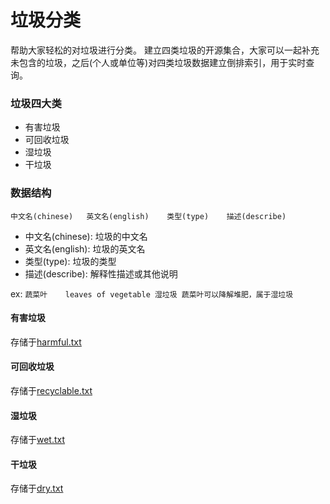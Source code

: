# 垃圾分类
帮助大家轻松的对垃圾进行分类。
建立四类垃圾的开源集合，大家可以一起补充未包含的垃圾，之后(个人或单位等)对四类垃圾数据建立倒排索引，用于实时查询。

### 垃圾四大类
* 有害垃圾
* 可回收垃圾
* 湿垃圾
* 干垃圾

### 数据结构
`中文名(chinese)	英文名(english)	类型(type)	描述(describe)`
* 中文名(chinese): 垃圾的中文名
* 英文名(english): 垃圾的英文名
* 类型(type): 垃圾的类型
* 描述(describe): 解释性描述或其他说明

ex: `蔬菜叶	leaves of vegetable	湿垃圾	蔬菜叶可以降解堆肥，属于湿垃圾`

#### 有害垃圾
存储于[harmful.txt](./src/data/harmful.txt)

#### 可回收垃圾
存储于[recyclable.txt](./src/data/recyclable.txt)

#### 湿垃圾
存储于[wet.txt](./src/data/wet.txt)

#### 干垃圾
存储于[dry.txt](./src/data/dry.txt)
